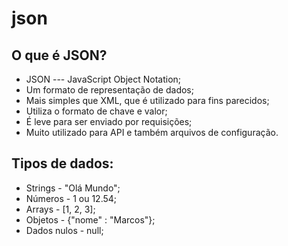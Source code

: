 # json
## O que é JSON?
- JSON --- JavaScript Object Notation;
- Um formato de representação de dados;
- Mais simples que XML, que é utilizado para fins parecidos;
- Utiliza o formato de chave e valor;
- É leve para ser enviado por requisições;
- Muito utilizado para API e também arquivos de configuração.

## Tipos de dados:
- Strings - "Olá Mundo";
- Números - 1 ou 12.54;
- Arrays - [1, 2, 3];
- Objetos - {"nome" : "Marcos"};
- Dados nulos - null;
